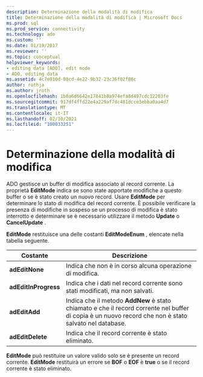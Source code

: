 ```yaml
---
description: Determinazione della modalità di modifica
title: Determinazione della modalità di modifica | Microsoft Docs
ms.prod: sql
ms.prod_service: connectivity
ms.technology: ado
ms.custom: ''
ms.date: 01/19/2017
ms.reviewer: ''
ms.topic: conceptual
helpviewer_keywords:
- editing data [ADO], edit mode
- ADO, editing data
ms.assetid: 4c7e010d-08cd-4e22-9b32-23c36f02f88c
author: rothja
ms.author: jroth
ms.openlocfilehash: 1b0a6d6642e17841b8a974efa8d497cdc12203fe
ms.sourcegitcommit: 917df4ffd22e4a229af7dc481dcce3ebba0aa4d7
ms.translationtype: MT
ms.contentlocale: it-IT
ms.lasthandoff: 02/10/2021
ms.locfileid: "100033251"
---
```

# <a name="determining-edit-mode"></a>Determinazione della modalità di modifica
ADO gestisce un buffer di modifica associato al record corrente. La proprietà **EditMode** indica se sono state apportate modifiche a questo buffer o se è stato creato un nuovo record. Usare **EditMode** per determinare lo stato di modifica del record corrente. È possibile verificare la presenza di modifiche in sospeso se un processo di modifica è stato interrotto e determinare se è necessario utilizzare il metodo **Update** o **CancelUpdate** .  
  
 **EditMode** restituisce una delle costanti **EditModeEnum** , elencate nella tabella seguente.  
  
|Costante|Descrizione|  
|--------------|-----------------|  
|**adEditNone**|Indica che non è in corso alcuna operazione di modifica.|  
|**adEditInProgress**|Indica che i dati nel record corrente sono stati modificati, ma non salvati.|  
|**adEditAdd**|Indica che il metodo **AddNew** è stato chiamato e che il record corrente nel buffer di copia è un nuovo record che non è stato salvato nel database.|  
|**adEditDelete**|Indica che il record corrente è stato eliminato.|  
  
 **EditMode** può restituire un valore valido solo se è presente un record corrente. **EditMode** restituirà un errore se **BOF** o **EOF** è **true** o se il record corrente è stato eliminato.
